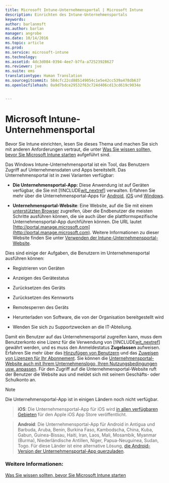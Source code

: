 ```yaml
---
title: Microsoft Intune-Unternehmensportal | Microsoft Intune
description: Einrichten des Intune-Unternehmensportals
keywords: 
author: barlanmsft
ms.author: barlan
manager: angrobe
ms.date: 10/14/2016
ms.topic: article
ms.prod: 
ms.service: microsoft-intune
ms.technology: 
ms.assetid: 4dc3d084-0394-4ee7-b7fa-a72523928627
ms.reviewer: jve
ms.suite: ems
translationtype: Human Translation
ms.sourcegitcommit: 584cfc22cd885149054c1e5e42cc539a478db637
ms.openlocfilehash: 0a9d7bdce29532f63c724d406cd13cd619c9034e


---
```


# Microsoft Intune-Unternehmensportal

Bevor Sie Intune einrichten, lesen Sie dieses Thema und machen Sie sich mit anderen Anforderungen vertraut, die unter [Was Sie wissen sollten, bevor Sie Microsoft Intune starten](what-to-know-before-you-start-microsoft-intune.md) aufgeführt sind.

Das Windows Intune-Unternehmensportal ist ein Tool, das Benutzern Zugriff auf Unternehmensdaten und Apps bereitstellt. Das Unternehmensportal ist in zwei Varianten verfügbar:

-   **Die Unternehmensportal-App:** Diese Anwendung ist auf Geräten verfügbar, die Sie mit [!INCLUDE[wit_nextref](../includes/wit_nextref_md.md)] verwalten. Erfahren Sie mehr über die Unternehmensportal-Apps für [Android](/Intune/EndUser/using-your-android-device-with-intune), [iOS](/Intune/EndUser/using-your-ios-or-mac-os-x-device-with-intune) und [Windows](/Intune/EndUser/using-your-windows-device-with-intune).


- **Unternehmensportal-Website**: Eine Website, auf die Sie mit einem [unterstützten Browser](supported-web-browsers.md) zugreifen, über die Endbenutzer die meisten Schritte ausführen können, die sie auch über die plattformspezifische Unternehmensportal-App durchführen können. Die URL lautet [http://portal.manage.microsoft.com](http://portal.manage.microsoft.com). Weitere Informationen zu dieser Website finden Sie unter [Verwenden der Intune-Unternehmensportal-Website](/Intune/EndUser/using-the-intune-company-portal-website).

Dies sind einige der Aufgaben, die Benutzern im Unternehmensportal ausführen können:

-   Registrieren von Geräten

-   Anzeigen des Gerätestatus

-   Zurücksetzen des Geräts

-   Zurücksetzen des Kennworts

-   Remotesperren des Geräts

-   Herunterladen von Software, die von der Organisation bereitgestellt wird

-   Wenden Sie sich zu Supportzwecken an die IT-Abteilung.

Damit ein Benutzer auf das Unternehmensportal zugreifen kann, muss dem Benutzerkonto eine Lizenz für die Verwendung von [!INCLUDE[wit_nextref](../includes/wit_nextref_md.md)] gewährt werden, und es muss den Anmeldestatus **Zugelassen** aufweisen. Erfahren Sie mehr über das [Hinzufügen von Benutzern](start-with-a-paid-subscription-to-microsoft-intune-step-3.md) und das [Zuweisen von Lizenzen für Ihr Abonnement](start-with-a-paid-subscription-to-microsoft-intune-step-4.md). Sie können die [ Unternehmensportal-Website auch mit Ihrem Unternehmenslogo, Ihren Nutzungsbedingungen usw. anpassen](start-with-a-paid-subscription-to-microsoft-intune-step-7.md). Für den Zugriff auf die Unternehmensportal-Website ruft der Benutzer die Website aus und meldet sich mit seinem Geschäfts- oder Schulkonto an.

> [!NOTE]
> Die Unternehmensportal-App ist in einigen Ländern noch nicht verfügbar.

> __iOS__: Die Unternehmensportal-App für iOS wird [in allen verfügbaren Gebieten](https://go.microsoft.com/fwlink/?linkid=831284) für den Apple iOS App Store veröffentlicht.

> __Android__: Die Unternehmensportal-App für Android in Antigua und Barbuda, Aruba, Benin, Burkina Faso, Kambodscha, China, Kuba, Gabun, Guinea-Bissau, Haiti, Iran, Laos, Mali, Mosambik, Myanmar (Burma), Niederländische Antillen, Niger, Papua-Neuguinea, Sudan, Togo. Für diese Länder ist eine alternative Lösung, [die Android-Version der Unternehmensportal-App querzuladen](https://www.microsoft.com/en-us/download/details.aspx?id=49140).  

### Weitere Informationen:
[Was Sie wissen sollten, bevor Sie Microsoft Intune starten](what-to-know-before-you-start-microsoft-intune.md)



<!--HONumber=Oct16_HO3-->


